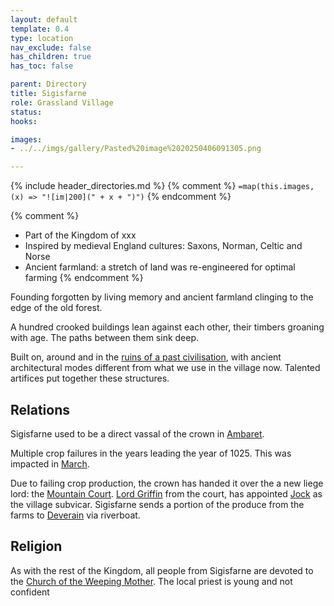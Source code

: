 ```yaml
---
layout: default
template: 0.4
type: location
nav_exclude: false
has_children: true
has_toc: false

parent: Directory
title: Sigisfarne
role: Grassland Village
status: 
hooks:

images:
- ../../imgs/gallery/Pasted%20image%2020250406091305.png

---
```


{% include header_directories.md %}
{% comment %}
`=map(this.images, (x) => "![im|200](" + x + ")")`
{% endcomment %}

{% comment %} 
- Part of the Kingdom of xxx
- Inspired by medieval England cultures: Saxons, Norman, Celtic and Norse 
- Ancient farmland: a stretch of land was re-engineered for optimal farming
{% endcomment %} 

Founding forgotten by living memory and ancient farmland clinging to the edge of the old forest.

A hundred crooked buildings lean against each other, their timbers groaning with age.
The paths between them sink deep.

Built on, around and in the [ruins of a past civilisation](../../gazetteer/Warden-Stone.md), with ancient architectural modes different from what we use in the village now.
Talented artifices put together these structures.

## Relations

Sigisfarne used to be a direct vassal of the crown in [Ambaret](../Ambaret/index.md).

Multiple crop failures in the years leading the year of 1025.
This was impacted in [March](../../campaigns/Book_01/ep_004.md).

Due to failing crop production, the crown has handed it over the a new liege lord: the [Mountain Court](../DuskmeadowFringe/MountainCourt.md).
[Lord Griffin](../DuskmeadowFringe/LordGriffin.md) from the court, has appointed [Jock](../DuskmeadowFringe/Jock.md) as the village subvicar.
Sigisfarne sends a portion of the produce from the farms to [Deverain](../Deverain/index.md) via riverboat. 

## Religion

As with the rest of the Kingdom, all people from Sigisfarne are devoted to the [Church of the Weeping Mother](../weepingMother/index.md). The local priest is young and not confident 

